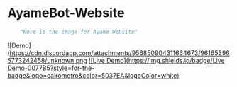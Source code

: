 # AyameBot-Website

```py
    "Here is the image for Ayame Website"
```
![Demo](https://cdn.discordapp.com/attachments/956850904311664673/961653965773242458/unknown.png
[![Live Demo](https://img.shields.io/badge/Live Demo-0077B5?style=for-the-badge&logo=cairometro&color=5037EA&logoColor=white)](https://ayamebot.tk)
